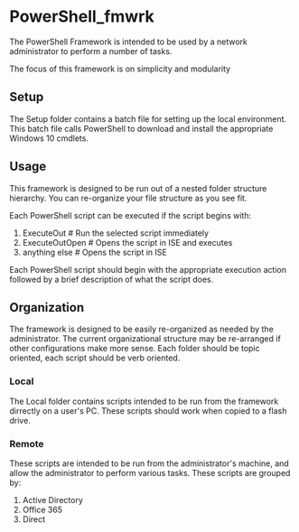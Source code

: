 # PowerShell_fmwrk

The PowerShell Framework is intended to be used by a network
administrator to perform a number of tasks.

The focus of this framework is on simplicity and modularity

## Setup
The Setup folder contains a batch file for setting up the local environment.
This batch file calls PowerShell to download and install the appropriate
Windows 10 cmdlets.

## Usage
This framework is designed to be run out of a nested folder structure hierarchy.
You can re-organize your file structure as you see fit.

Each PowerShell script can be executed if the script begins with:

  1) ExecuteOut      # Run the selected script immediately
  2) ExecuteOutOpen  # Opens the script in ISE and executes
  3) anything else   # Opens the script in ISE

Each PowerShell script should begin with the appropriate execution action followed
by a brief description of what the script does.

## Organization
The framework is designed to be easily re-organized as needed by the administrator.
The current organizational structure may be re-arranged if other configurations
make more sense. Each folder should be topic oriented, each script should be verb
oriented.

### Local
The Local folder contains scripts intended to be run from the framework dirrectly
on a user's PC. These scripts should work when copied to a flash drive.

### Remote
These scripts are intended to be run from the administrator's machine, and allow
the administrator to perform various tasks.
These scripts are grouped by:
  1) Active Directory
  2) Office 365
  3) Direct
